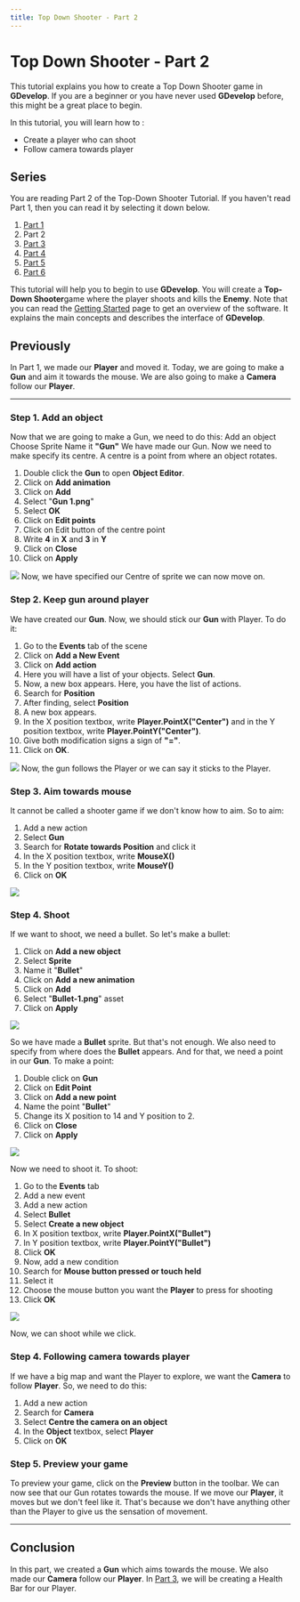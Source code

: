 ```yaml
---
title: Top Down Shooter - Part 2
---
```

# Top Down Shooter - Part 2

This tutorial explains you how to create a Top Down Shooter game in **GDevelop**. If you are a beginner or you have never used **GDevelop** before, this might be a great place to begin.

In this tutorial, you will learn how to :

- Create a player who can shoot
- Follow camera towards player

## Series

You are reading Part 2 of the Top-Down Shooter Tutorial. If you haven't read Part 1, then you can read it by selecting it down below.

1.   [Part 1](/gdevelop5/tutorials/topdown-shooter)
2.   Part 2
3.   [Part 3](/gdevelop5/tutorials/topdown-shooter/topdown-shooterpart3)
4.   [Part 4](/gdevelop5/tutorials/topdown-shooter/topdown-shooterpart4)
5.  [Part 5](/gdevelop5/tutorials/topdown-shooter/topdown-shooterPart5)
6.  [Part 6](/gdevelop5/tutorials/topdown-shooter/topdown-shooterPart6)

This tutorial will help you to begin to use **GDevelop**. You will create a **Top-Down Shooter**game where the player shoots and kills the **Enemy**. Note that you can read the [Getting Started](/gdevelop5/getting_started/) page to get an overview of the software. It explains the main concepts and describes the interface of **GDevelop**.

## Previously

In Part 1, we made our **Player** and moved it. Today, we are going to make a **Gun** and aim it towards the mouse. We are also going to make a **Camera** follow our **Player**.

---

### Step 1. Add an object

Now that we are going to make a Gun, we need to do this: Add an object Choose Sprite Name it **"Gun"** We have made our Gun. Now we need to make specify its centre. A centre is a point from where an object rotates.

1.  Double click the **Gun** to open **Object Editor**.
2.  Click on **Add animation**
3.  Click on **Add**
4.  Select "**Gun 1.png**"
5.  Select **OK**
6.  Click on **Edit points**
7.  Click on Edit button of the centre point
8.  Write **4** in **X** and **3** in **Y**
9.  Click on **Close**
10. Click on **Apply**

![](/gdevelop5/tutorials/topdown-shooter/bhvvtyei8k.gif) Now, we have specified our Centre of sprite we can now move on.

### Step 2. Keep gun around player

We have created our **Gun**. Now, we should stick our **Gun** with Player. To do it:

1.  Go to the **Events** tab of the scene
2.  Click on **Add a New Event**
3.  Click on **Add action**
4.  Here you will have a list of your objects. Select **Gun**.
5.  Now, a new box appears. Here, you have the list of actions.
6.  Search for **Position**
7.  After finding, select **Position**
8.  A new box appears.
9.  In the X position textbox, write **Player.PointX("Center")** and in the Y position textbox, write **Player.PointY("Center")**.
10. Give both modification signs a sign of **"="**.
11. Click on **OK**.

![](/gdevelop5/tutorials/topdown-shooter/zgnhw4lkrl.gif) Now, the gun follows the Player or we can say it sticks to the Player.

### Step 3. Aim towards mouse

It cannot be called a shooter game if we don't know how to aim. So to aim:

1.  Add a new action
2.  Select **Gun**
3.  Search for **Rotate towards Position** and click it
4.  In the X position textbox, write **MouseX()**
5.  In the Y position textbox, write **MouseY()**
6.  Click on **OK**

![](/gdevelop5/tutorials/topdown-shooter/ti1ygjyqdt.gif)

### Step 4. Shoot

If we want to shoot, we need a bullet. So let's make a bullet:

1.  Click on **Add a new object**
2.  Select **Sprite**
3.  Name it "**Bullet**"
4.  Click on **Add a new animation**
5.  Click on **Add**
6.  Select "**Bullet-1.png**" asset
7.  Click on **Apply**

![](/gdevelop5/tutorials/topdown-shooter/yg1d9zcayp.gif)

So we have made a **Bullet** sprite. But that's not enough. We also need to specify from where does the **Bullet** appears. And for that, we need a point in our **Gun**. To make a point:

1.  Double click on **Gun**
2.  Click on **Edit Point**
3.  Click on **Add a new point**
4.  Name the point "**Bullet**"
5.  Change its X position to 14 and Y position to 2.
6.  Click on **Close**
7.  Click on **Apply**

![](/gdevelop5/tutorials/topdown-shooter/obaofmna4t.gif)

Now we need to shoot it. To shoot:

1.  Go to the **Events** tab
2.  Add a new event
3.  Add a new action
4.  Select **Bullet**
5.  Select **Create a new object**
6.  In X position textbox, write **Player.PointX("Bullet")**
7.  In Y position textbox, write **Player.PointY("Bullet")**
8.  Click **OK**
9.  Now, add a new condition
10. Search for **Mouse button pressed or touch held**
11. Select it
12. Choose the mouse button you want the **Player** to press for shooting
13. Click **OK**

![](/gdevelop5/tutorials/topdown-shooter/coffeehanjanun.gif)

Now, we can shoot while we click.

### Step 4. Following camera towards player

If we have a big map and want the Player to explore, we want the **Camera** to follow **Player**. So, we need to do this:

1.  Add a new action
2.  Search for **Camera**
3.  Select **Centre the camera on an object**
4.  In the **Object** textbox, select **Player**
5.  Click on **OK**

### Step 5. Preview your game

To preview your game, click on the **Preview** button in the toolbar. We can now see that our Gun rotates towards the mouse. If we move our **Player**, it moves but we don't feel like it. That's because we don't have anything other than the Player to give us the sensation of movement.

---

## Conclusion

In this part, we created a **Gun** which aims towards the mouse. We also made our **Camera** follow our **Player**. In [Part 3](/gdevelop5/tutorials/topdown-shooter/topdown-shooterpart3), we will be creating a Health Bar for our Player.
